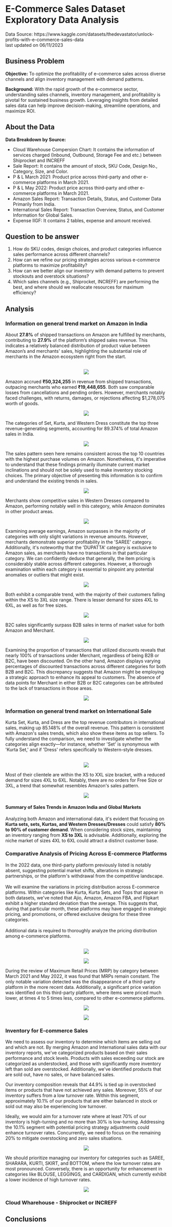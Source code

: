 <h1>E-Commerce Sales Dataset Exploratory Data Analysis</h1> 
Data Source: https://www.kaggle.com/datasets/thedevastator/unlock-profits-with-e-commerce-sales-data
<br>last updated on 06/11/2023
<h2>Business Problem</h2>
<b>Objective:</b> To optimize the profitability of e-commerce sales across diverse channels and align inventory management with demand patterns.

<b>Background:</b> With the rapid growth of the e-commerce sector, understanding sales channels, inventory management, and profitability is pivotal for sustained business growth. Leveraging insights from detailed sales data can help improve decision-making, streamline operations, and maximize ROI.

<h2>About the Data</h2>
<b>Data Breakdown by Source:</b>
<ul>
<li>Cloud Warehouse Compersion Chart: It contains the information of services charged (Inbound, Outbound, Storage Fee and etc.) between Shiprocket and INCREFF </li>
<li>Sale Report: It contains the amount of stock, SKU Code, Design No., Category, Size, and Color.</li>
<li>P & L March 2021: Product price across third-party and other e-commerce platforms in March 2021.</li>
<li>P & L May 2022: Product price across third-party and other e-commerce platforms in March 2021.</li>
<li>Amazon Sales Report: Transaction Details, Status, and Customer Data Primarily from India.</li>
<li>International Sales Report: Transaction Overview, Status, and Customer Information for Global Sales.</li>
<li>Expense IIGF: It contains 2 tables, expense and amount received.</li>
</ul>

<h2>Question to be answer</h2>
<ol>
<li>How do SKU codes, design choices, and product categories influence sales performance across different channels?</li>
<li>How can we refine our pricing strategies across various e-commerce platforms to maximize profitability?</li>
<li>How can we better align our inventory with demand patterns to prevent stockouts and overstock situations?</li>
<li>Which sales channels (e.g., Shiprocket, INCREFF) are performing the best, and where should we reallocate resources for maximum efficiency?</li>
</ol>

<h2>Analysis</h2>
<h3>Information on general trend market on Amazon in India</h3>
About <b>27.8%</b> of shipped transactions on Amazon are fulfilled by merchants, contributing to <b>27.9%</b> of the platform’s shipped sales revenue. This indicates a relatively balanced distribution of product value between Amazon’s and merchants' sales, highlighting the substantial role of merchants in the Amazon ecosystem right from the start.
<br></br>
<p align="center">
  <img src="https://github.com/laysiong/Data-Analysis-Projects/assets/65546211/e1f4a0f9-90b0-4e99-acf1-f2a11760be99">
</p>

Amazon accrued <b>₹50,324,255</b> in revenue from shipped transactions, outpacing merchants who earned <b>₹19,448,655</b>. Both saw comparable losses from cancellations and pending orders. However, merchants notably faced challenges, with returns, damages, or rejections affecting $1,278,075 worth of goods.

<p align="center">
  <img src="https://github.com/laysiong/Data-Analysis-Projects/assets/65546211/577be8e8-43a6-4a68-9dd1-0d64e33fafde">
</p>


The categories of Set, Kurta, and Western Dress constitute the top three revenue-generating segments, accounting for 89.374% of total Amazon sales in India. 
<p align="center">
  <img src="https://github.com/laysiong/Data-Analysis-Projects/assets/65546211/f0baf9e2-cd44-49c5-b7dc-fc2b5da442b4">
</p>

The sales pattern seen here remains consistent across the top 10 countries with the highest purchase volumes on Amazon. Nonetheless, it's imperative to understand that these findings primarily illuminate current market inclinations and should not be solely used to make inventory stocking choices. The primary objective of presenting this information is to confirm and understand the existing trends in sales.

<p align="center">
  <img src="https://github.com/laysiong/Data-Analysis-Projects/assets/65546211/eba055d8-7648-489e-ac1e-d3d1ce971b37">
</p>

Merchants show competitive sales in Western Dresses compared to Amazon, performing notably well in this category, while Amazon dominates in other product areas.
<p align="center">
  <img src="https://github.com/laysiong/Data-Analysis-Projects/assets/65546211/3e5f7779-877c-413a-8f95-b3ae6f7973cb">
</p>


Examining average earnings, Amazon surpasses in the majority of categories with only slight variations in revenue amounts. However, merchants demonstrate superior profitability in the 'SAREE' category. Additionally, it's noteworthy that the 'DUPATTA' category is exclusive to Amazon sales, as merchants have no transactions in that particular category. We can confidently deduce that generally, the item pricing is considerably stable across different categories. However, a thorough examination within each category is essential to pinpoint any potential anomalies or outliers that might exist.
<p align="center">
  <img src="https://github.com/laysiong/Data-Analysis-Projects/assets/65546211/9f6ed031-03c0-4eb1-bbd9-8b4af3634119">
</p>


Both exhibit a comparable trend, with the majority of their customers falling within the XS to 3XL size range. There is lesser demand for sizes 4XL to 6XL, as well as for free sizes.
<p align="center">
  <img src="https://github.com/laysiong/Data-Analysis-Projects/assets/65546211/1c627fad-cda4-4a17-893c-90064183cefc">
</p>

B2C sales significantly surpass B2B sales in terms of market value for both Amazon and Merchant.
<p align="center">
  <img src="https://github.com/laysiong/Data-Analysis-Projects/assets/65546211/5fded3e1-cac3-4799-9a7f-bc06881b8ac2">
</p>

Examining the proportion of transactions that utilized discounts reveals that nearly 100% of transactions under Merchant, regardless of being B2B or B2C, have been discounted. On the other hand, Amazon displays varying percentages of discounted transactions across different categories for both B2B and B2C. This discrepancy suggests that Amazon might be employing a strategic approach to enhance its appeal to customers. The absence of data points for Merchant in either B2B or B2C categories can be attributed to the lack of transactions in those areas.
<p align="center">
  <img src="https://github.com/laysiong/Data-Analysis-Projects/assets/65546211/40d47b72-340a-4e04-9027-4113afe6a81f">
</p>

<h3>Information on general trend market on International Sale</h3>
Kurta Set, Kurta, and Dress are the top revenue contributors in international sales, making up 85.148% of the overall revenue. This pattern is consistent with Amazon's sales trends, which also show these items as top sellers. To fully understand the comparison, we need to investigate whether the categories align exactly—for instance, whether 'Set' is synonymous with 'Kurta Set,' and if 'Dress' refers specifically to Western-style dresses.
<br></br>
<p align="center">
  <img src="https://github.com/laysiong/Data-Analysis-Projects/assets/65546211/03e9151b-a342-4457-be16-ec5b4a9ce3b4">
</p>

Most of their clientele are within the XS to XXL size bracket, with a reduced demand for sizes 4XL to 6XL. Notably, there are no orders for Free Size or 3XL, a trend that somewhat resembles Amazon's sales pattern.

<p align="center">
  <img src="https://github.com/laysiong/Data-Analysis-Projects/assets/65546211/f369a2c7-451c-404b-b7b5-5e8c6cbe4b4b">
</p>

<h4>Summary of Sales Trends in Amazon India and Global Markets</h4>
<p>Analyzing both Amazon and international data, it's evident that focusing on <b>Kurta sets, sets, Kurtas, and Western Dresses/Dresses</b> could satisfy <b>80% to 90% of customer demand</b>. When considering stock sizes, maintaining an inventory ranging from <b>XS to 3XL</b> is advisable. Additionally, exploring the niche market of sizes 4XL to 6XL could attract a distinct customer base.</p>

<h3>Comparative Analysis of Pricing Across E-commerce Platforms</h3>
In the 2022 data, one third-party platform previously listed is notably absent, suggesting potential market shifts, alterations in strategic partnerships, or the platform's withdrawal from the competitive landscape.
<br></br>
We will examine the variations in pricing distribution across E-commerce platforms. Within categories like Kurta, Kurta Sets, and Tops that appear in both datasets, we've noted that Ajio, Amazon, Amazon FBA, and Flipkart exhibit a higher standard deviation than the average. This suggests that, during that particular month, these platforms may have engaged in strategic pricing, and promotions, or offered exclusive designs for these three categories. 
<br></br>
Additional data is required to thoroughly analyze the pricing distribution among e-commerce platforms.
<br></br>
<p align="center">
  <img src="https://github.com/laysiong/Data-Analysis-Projects/assets/65546211/535d3b02-d9b7-4e59-995d-9f565d1a7782">
</p>

<p align="center">
  <img src="https://github.com/laysiong/Data-Analysis-Projects/assets/65546211/3a8561ff-fa43-419d-afe9-f8c39133146c">
</p>

During the review of Maximum Retail Prices (MRP) by category between March 2021 and May 2022, it was found that MRPs remain constant. The only notable variation detected was the disappearance of a third-party platform in the more recent data. Additionally, a significant price variation was identified on this third-party platform, where items were priced much lower, at times 4 to 5 times less, compared to other e-commerce platforms.

<p align="center">
  <img src="https://github.com/laysiong/Data-Analysis-Projects/assets/65546211/cadec952-254c-444b-9b0f-cb3bf66cef2b">
</p>

<p align="center">
  <img src="https://github.com/laysiong/Data-Analysis-Projects/assets/65546211/c3dacdac-2eab-4f6c-8574-4c0460672491">
</p>

<h3>Inventory for E-commerce Sales</h3>
We need to assess our inventory to determine which items are selling out and which are not. By merging Amazon and International sales data with our inventory reports, we've categorized products based on their sales performance and stock levels. Products with sales exceeding our stock are categorized as understocked, and those with significantly more inventory left than sold are overstocked. Additionally, we've identified products that are sold out, have no sales, or have balanced sales.

Our inventory composition reveals that 44.9% is tied up in overstocked items or products that have not achieved any sales. Moreover, 55% of our inventory suffers from a low turnover rate. Within this segment, approximately 10.1% of our products that are either balanced in stock or sold out may also be experiencing low turnover.

Ideally, we would aim for a turnover rate where at least 70% of our inventory is high-turning and no more than 30% is low-turning. Addressing the 10.1% segment with potential pricing strategy adjustments could enhance turnover rates. Concurrently, we need to focus on the remaining 20% to mitigate overstocking and zero sales situations.

<p align="center">
  <img src="https://github.com/laysiong/Data-Analysis-Projects/assets/65546211/6a0cd9e2-26ff-4a8c-8486-2a799e3c2c62">
</p>

We should prioritize managing our inventory for categories such as SAREE, SHARARA, KURTI, SKIRT, and BOTTOM, where the low turnover rates are most pronounced. Conversely, there is an opportunity for enhancement in categories like BLOUSE, LEGGINGS, and CARDIGAN, which currently exhibit a lower incidence of high turnover rates. 

<p align="center">
  <img src="https://github.com/laysiong/Data-Analysis-Projects/assets/65546211/634f8921-577d-43cc-be91-e14051ff9041">
</p>


<h3> Cloud Wharehouse - Shiprocket or  INCREFF </h3>



<!---!
<table cellspacing="0" cellpadding="0" border:none>
<tr>
  <th>Amazon</th>
  <th>Merchant</th>
</tr>

<tr>
  <td>1</td>
  <td>2</td>
</tr>
  
</table> --->

<h2>Conclusions</h2>


